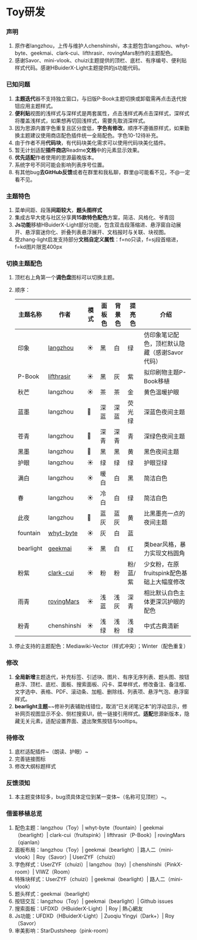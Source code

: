 # Toy研发

### 声明

1. 原作者langzhou，上传与维护人chenshinshi，本主题包含langzhou、whyt-byte、geekmai、clark-cui、lifthrasir、rovingMars制作的主题配色。
2. 感谢Savor、mini-vlook、chuizi主题提供的顶栏、底栏、有序编号、便利贴样式代码。感谢HBuiderX-Light主题提供的js功能代码。

### 已知问题

1. **主题迭代**器不支持独立窗口，与旧版P-Book主题切换或卸载需再点击迭代按钮应用主题样式。
2. **便利贴**视图的浅样式与深样式是两套属性，点击浅样式再点击深样式，深样式将覆盖浅样式，如果想再切回浅样式，需要先取消深样式。
3. 因为思源内置字色重复且区分度低，**字色有修改**，顺序不遵循原样式，如果勤换主题建议使用商店配色插件统一全局配色。字色10-12待补充。
4. 由于作者不用**代码块**，有代码块美化需求可以使用代码块美化插件。
5. 暂无计划适配**插件商店**Readme**文档**中的元素显示效果。
6. **优先适配**作者使用的思源最晚版本。
7. 系统字号不同可能会影响列表序号位置。
8. 有其他bug**去GitHub反馈**或者在群里和我私聊，群里@可能看不见，不@一定看不见。

### 主题特色

1. 菜单间距、段落**间距较大**，**题头图样式**
2. 集成古早大佬与社区分享**共15款特色配色**方案，简洁、风格化、爷青回
3. **Js功能**移植HBuiderX-Light部分功能，包含双击段落缩进、悬浮窗自动展开、悬浮窗迷你化、折叠列表悬浮展开、文档报时与关联、块视图。
4. 受zhang-light启发支持部分**文档自定义属性**：f=no只读，f=sj段首缩进，f=kd图片限宽400px

### 切换主题配色

1. 顶栏右上角第一个**调色盘**图标可以切换主题。
2. 顺序：

    |主题名称|作者|模式|面板色|背景色|提亮色|介绍|
    | -----------| -------------| ------| --------| --------| ----------| -------------------------------------------------|
    |印象|[langzhou](https://github.com/langzhou/toy-theme-for-siyuan)|☀️|黑|白|绿|仿印象笔记配色，顶栏默认隐藏（感谢Savor代码）<br />|
    |P-Book|[lifthrasir](https://ld246.com/article/1683803156009)|☀️|黑|灰|紫|拟印刷物主题P-Book移植|
    |秋芒|langzhou|☀️|茶|茶|金|黄色温暖护眼|
    |蓝墨|langzhou|🌃|深蓝|深蓝|荧光绿|深蓝色夜间主题|
    |苍青|langzhou|🌃|深青|深青|青|深绿色夜间主题|
    |黑墨|langzhou|🌃|黑|黑|黄|黑色夜间主题|
    |护眼|langzhou|☀️|绿|绿|绿|护眼豆绿|
    |满白|langzhou|☀️|暖白|白|黑|简洁白色|
    |春|langzhou|☀️|冷白|白|绿|简洁白色|
    |此夜|langzhou|🌃|蓝灰|蓝灰|黄|比黑墨亮一点的夜间主题|
    |fountain|[whyt-byte](https://github.com/whyt-byte/Fountain_theme_for_Siyuan_Light)|☀️|灰|白|蓝||
    |bearlight|[geekmai](https://github.com/geekmai/BearLight_for_SiYuan)|☀️|黑|白|红|类bear风格，暴力实现文档圆角|
    |粉紫|[clark-cui](https://github.com/clark-cui/siyuan-themes-fruits-pink)|☀️|粉|粉|粉/蓝/紫|少女粉，在原fruitspink配色基础上大幅度修改|
    |雨青|[rovingMars](https://ld246.com/article/1687343731976/comment/1687743598084#comments)|☀️|浅蓝|浅灰|深青|相比默认白色主体更深沉护眼的配色|
    |粉青|chenshinshi|☀️|浅绿|浅粉|浅绿|中式古典清新|
3. 停止支持的主题配色：Mediawiki-Vector（样式冲突）；Winter（配色重复）

### 修改

1. **全局新增**主题迭代，补充标签、引述块、图片、有序无序列表、题头图、按钮悬浮、顶栏、底栏、面板、搜索面板、闪卡、菜单样式，修改备注、备注框、文字选中、表格、PDF、滚动条、加粗、删除线、列表项、悬浮气泡、悬浮窗样式。
2. **bearlight主题**​~​ ​~修补列表辅助线错位，取消“已关闭笔记本”的浮动显示，修补网页视图显示不全、侧栏搜索UI，统一链接引用样式。**适配**思源新版本，隐藏无关元素，适配设置界面、退出聚焦按钮与tooltips。

### 待修改

1. 底栏适配插件~（朗读、护眼）~
2. 完善链接图标
3. 修改大纲标题样式

### 反馈须知

1. 本主题变体较多，bug须具体定位到某一变体~（名称可见顶栏）~。

### 借鉴移植总览

1. 配色主题：langzhou（Toy）| whyt-byte（fountain）| geekmai（bearlight）| clark-cui（fruitspink）| lifthrasir（P-Book）| rovingMars（qianlan）
2. 面板布局：langzhou（Toy）| geekmai（bearlight）| 路人二（mini-vlook）| Roy（Savor）| UserZYF（chuizi）
3. 字色样式：UserZYF（chuizi）| langzhou（toy）| chenshinshi（PinkX-room）| VIWZ（Room）
4. 特殊块样式：UserZYF（chuizi）| geekmai（bearlight）| 路人二（mini-vlook）
5. 题头样式：geekmai（bearlight）
6. 按钮交互：langzhou（Toy）| geekmai（bearlight）| Github issues
7. 搜索面板：UFDXD（HBuiderX-Light）| Roy | 熱心網友
8. Js功能：UFDXD（HBuiderX-Light）| Zuoqiu Yingyi（Dark+）| Roy（Savor）
9. 审美影响：StarDustsheep（pink-room）
